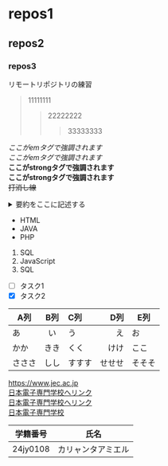 # repos1
## repos2
### repos3
リモートリポジトリの練習  
> 11111111  
>> 22222222  
>>> 33333333  

*ここがemタグで強調されます*  
_ここがemタグで強調されます_  
**ここがstrongタグで強調されます**  
__ここがstrongタグで強調されます__  
~~打消し線~~  
<details><summary>要約をここに記述する</summary>
本文をここから書く。xxxxxxxxxxxxxxxxxxxxxxxxxxxxxxxxxxxxxxxxxxxxxxxxxxxxxxxxxxxxxxxxxxxxxxxxxxxx</details>

- HTML
- JAVA
- PHP

1. SQL
1. JavaScript
1. SQL

- [ ] タスク1
- [x] タスク2

|A列|B列|C列|D列|E列|
|-|:-:|:-|-:|-|
|あ|い|う|え|お|
|かか|きき|くく|けけ|ここ|
|さささ|しし|すすす|せせせ|そそそ|

https://www.jec.ac.jp  
[日本電子専門学校へリンク](https://www.jec.ac.jp)  
[日本電子専門学校へリンク](https://www.jec.ac.jp "https://www.jec.ac.jp")  
[日本電子専門学校](https://www.jec.ac.jp/)  

| 学籍番号 | 氏名 |
| ---- | ---- |
| 24jy0108 | カリャンタアミエル |
